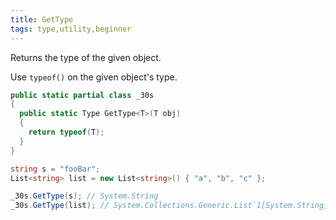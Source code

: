```yaml
---
title: GetType
tags: type,utility,beginner
---
```


Returns the type of the given object.

Use `typeof()` on the given object's type.

```csharp
public static partial class _30s 
{
  public static Type GetType<T>(T obj) 
  {
    return typeof(T);
  }
}
```

```csharp
string s = "fooBar";
List<string> list = new List<string>() { "a", "b", "c" };

_30s.GetType(s); // System.String
_30s.GetType(list); // System.Collections.Generic.List`1[System.String]
```
